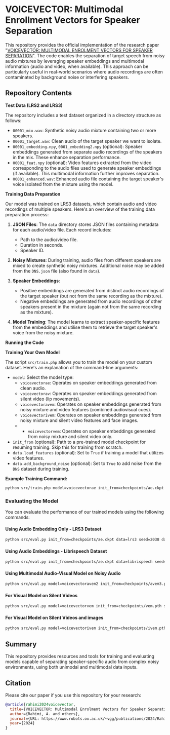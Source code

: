 # VOICEVECTOR: Multimodal Enrollment Vectors for Speaker Separation

This repository provides the official implementation of the research paper "[VOICEVECTOR: MULTIMODAL ENROLMENT VECTORS FOR SPEAKER SEPARATION](https://www.robots.ox.ac.uk/~vgg/publications/2024/Rahimi24/rahimi24.pdf)". The code enables the separation of target speech from noisy audio mixtures by leveraging speaker embeddings and multimodal information (audio and video, when available). This approach can be particularly useful in real-world scenarios where audio recordings are often contaminated by background noise or interfering speakers.

## Repository Contents

**Test Data (LRS2 and LRS3)**

The repository includes a test dataset organized in a directory structure as follows:

- `00001_mix.wav`: Synthetic noisy audio mixture containing two or more speakers.
- `00001_target.wav`: Clean audio of the target speaker we want to isolate.
- `00001_embedding.npy`, `0001_embedding2.npy` (optional): Speaker embeddings generated from separate audio recordings of the speakers in the mix. These enhance separation performance.
- `00001_feat.npy` (optional): Video features extracted from the video corresponding to the audio files used to generate speaker embeddings (if available). This multimodal information further improves separation.
- `00001_enhanced.wav`: Enhanced audio file containing the target speaker's voice isolated from the mixture using the model.

**Training Data Preparation**

Our model was trained on LRS3 datasets, which contain audio and video recordings of multiple speakers. Here's an overview of the training data preparation process:

1. **JSON Files**: The `data` directory stores JSON files containing metadata for each audio/video file. Each record includes:
    - Path to the audio/video file.
    - Duration in seconds.
    - Speaker ID.

2. **Noisy Mixtures**: During training, audio files from different speakers are mixed to create synthetic noisy mixtures. Additional noise may be added from the `DNS.json` file (also found in `data`).

3. **Speaker Embeddings**:
    - Positive embeddings are generated from distinct audio recordings of the target speaker (but not from the same recording as the mixture).
    - Negative embeddings are generated from audio recordings of other speakers present in the mixture (again not from the same recording as the mixture).

4. **Model Training**: The model learns to extract speaker-specific features from the embeddings and utilise them to retrieve the target speaker's voice from the noisy mixture.

**Running the Code**

**Training Your Own Model**

The script `src/train.php` allows you to train the model on your custom dataset. Here's an explanation of the command-line arguments:

- `model`: Select the model type:
    - `voicevectorae`: Operates on speaker embeddings generated from clean audio.
    - `voicevectorav`: Operates on speaker embeddings generated from silent video (lip movements).
    - `voicevectoravem`: Operates on speaker embeddings generated from noisy mixture and video features (combined audiovisual cues).
    - `voicevectorivem`: Operates on speaker embeddings generated from noisy mixture and silent video features and face images.
    - - `voicevectorvem`: Operates on speaker embeddings generated from noisy mixture and silent video only.
- `init_from` (optional): Path to a pre-trained model checkpoint for resuming training. Skip this for training from scratch.
- `data.load_features` (optional): Set to `True` if training a model that utilizes video features.
- `data.add_background_noise` (optional): Set to `True` to add noise from the `DNS` dataset during training.

**Example Training Command:**

```bash
python src/train.php model=voicevectorae init_from=checkpoints/ae.ckpt data.load_features=False data.batch_size=65 data.add_background_noise=True
```

### Evaluating the Model

You can evaluate the performance of our trained models using the following commands:

#### Using Audio Embedding Only - LRS3 Dataset
```bash
python src/eval.py init_from=checkpoints/ae.ckpt data=lrs3 seed=2038 data.batch_size=60
```

#### Using Audio Embeddings - Librispeech Dataset
```bash
python src/eval.py init_from=checkpoints/ae.ckpt data=librispeech seed=2038 data.batch_size=60
```

#### Using Multimodal Audio-Visual Model on Noisy Audio
```bash
python src/eval.py model=voicevectoravem2 init_from=checkpoints/avem3.pth seed=2038 data.batch_size=25
```

#### For Visual Model on Silent Videos
```bash
python src/eval.py model=voicevectorvem init_from=checkpoints/vem.pth seed=2038 data.batch_size=25
```

#### For Visual Model on Silent Videos and images
```bash
python src/eval.py model=voicevectorivem init_from=checkpoints/ivem.pth seed=2038 data.batch_size=25
```

## Summary

This repository provides resources and tools for training and evaluating models capable of separating speaker-specific audio from complex noisy environments, using both unimodal and multimodal data inputs.

## Citation

Please cite our paper if you use this repository for your research:

```bibtex
@article{rahimi2024voicevector,
  title={VOICEVECTOR: Multimodal Enrolment Vectors for Speaker Separation},
  author={Rahimi, A. and others},
  journal={URL: https://www.robots.ox.ac.uk/~vgg/publications/2024/Rahimi24/rahimi24.pdf},
  year={2024}
}
```
